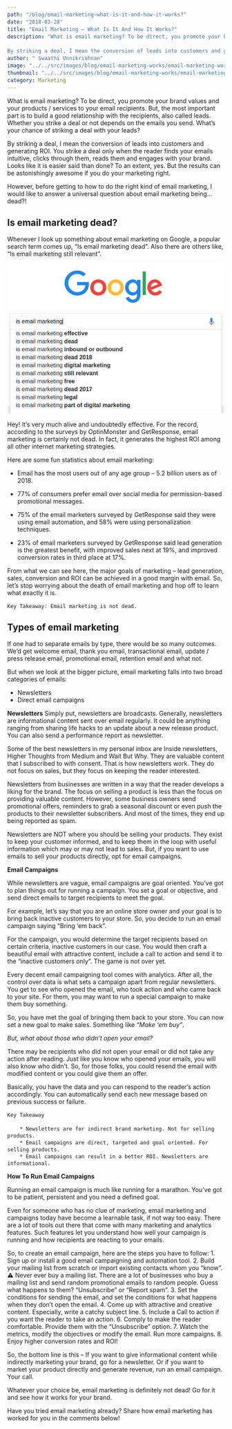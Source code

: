 ```yaml
---
path: "/blog/email-marketing–what-is-it-and-how-it-works?"
date: "2018-03-28"
title: "Email Marketing – What Is It And How It Works?"
description: "What is email marketing? To be direct, you promote your brand values and your products / services to your email recipients. But, the most important part is to build a good relationship with the recipients, also called leads. Whether you strike a deal or not depends on the emails you send. What’s your chance of striking a deal with your leads?

By striking a deal, I mean the conversion of leads into customers and generating ROI. You strike a deal only when the reader finds your emails intuitive, clicks through them, reads them and engages with your brand. Looks like it is easier said than done? To an extent, yes. But the results can be astonishingly awesome if you do your marketing right."
author: " Swaathi Unnikrishnan"
image: "../../src/images/blog/email-marketing-works/email-marketing-works-image1.png"
thumbnail: "../../src/images/blog/email-marketing-works/email-marketing-works-image1.png"
category: Marketing
--- 
```


What is email marketing? To be direct, you promote your brand values and your products / services to your email recipients. But, the most important part is to build a good relationship with the recipients, also called leads. Whether you strike a deal or not depends on the emails you send. What’s your chance of striking a deal with your leads?

By striking a deal, I mean the conversion of leads into customers and generating ROI. You strike a deal only when the reader finds your emails intuitive, clicks through them, reads them and engages with your brand. Looks like it is easier said than done? To an extent, yes. But the results can be astonishingly awesome if you <link-text url="https://www.j2store.org/blog/digital-marketing/email-marketing-do-you-know-that-someone-is-killing-your-emails.html" rel="noopener">do your marketing right.</link-text>


However, before getting to how to do the right kind of email marketing, I would like to answer a universal question about email marketing being… dead?!

## Is email marketing dead?
Whenever I look up something about email marketing on Google, a popular search term comes up, “Is email marketing dead”. Also there are others like, “Is email marketing still relevant”.

![email marketing work](../../src/images/blog/email-marketing-works/email-marketing-works-image1.png)


Hey! It’s very much alive and undoubtedly effective. For the record, according to the surveys by <link-text url="https://optinmonster.com/email-marketing-vs-social-media-performance-2016-2019-statistics/" rel="nofollow noopener">OptinMonster</link-text> and <link-text url="https://support.getresponse.com/uploads/2016/01/The-State-of-Email-Marketing-by-Industry-January-2016.pdf" rel="noopener nofollow">GetResponse</link-text>, email marketing is certainly not dead. In fact, it generates the highest ROI among all other internet marketing strategies.

Here are some fun statistics about email marketing:

* Email has the most users out of any age group – 5.2 billion users as of 2018.
* 77% of consumers prefer email over social media for permission-based promotional messages.
* 75% of the email marketers surveyed by GetResponse said they were using email automation, and 58% were using personalization techniques.

* 23% of email marketers surveyed by GetResponse said lead generation is the greatest benefit, with improved sales next at 19%, and improved conversion rates in third place at 17%.

From what we can see here, the major goals of marketing – lead generation, sales, conversion and ROI can be achieved in a good margin with email. So, let’s stop worrying about the death of email marketing and hop off to learn what exactly it is.

    Key Takeaway: Email marketing is not dead.

## Types of email marketing

If one had to separate emails by type, there would be so many outcomes. We’d get welcome email, thank you email, transactional email, update / press release email, promotional email, retention email and what not.

But when we look at the bigger picture, email marketing falls into two broad categories of emails:
* Newsletters
* Direct email campaigns

 **Newsletters**
Simply put, newsletters are broadcasts. Generally, newsletters are informational content sent over email regularly. It could be anything ranging from sharing life hacks to an update about a new release product. You can also send a performance report as newsletter.

Some of the best newsletters in my personal inbox are Inside newsletters, Higher Thoughts from Medium and Wait But Why. They are valuable content that I subscribed to with consent. That is how newsletters work. They do not focus on sales, but they focus on keeping the reader interested.

Newsletters from businesses are written in a way that the reader develops a liking for the brand. The focus on selling a product is less than the focus on providing valuable content. However, some business owners send promotional offers, reminders to grab a seasonal discount or even push the products to their newsletter subscribers. And most of the times, they end up being reported as spam.

Newsletters are NOT where you should be selling your products. They exist to keep your customer informed, and to keep them in the loop with useful information which may or may not lead to sales. But, if you want to use emails to sell your products directly, opt for email campaigns.

**Email Campaigns**

While newsletters are vague, email campaigns are goal oriented. You’ve got to plan things out for running a campaign. You set a goal or objective, and send direct emails to target recipients to meet the goal.

For example, let’s say that you are an online store owner and your goal is to bring back inactive customers to your store. So, you decide to run an email campaign saying “Bring ‘em back”.

For the campaign, you would determine the target recipients based on certain criteria, inactive customers in our case. You would then craft a beautiful email with attractive content, include a call to action and send it to the “inactive customers only”. The game is not over yet.

Every decent <link-text url="http://campaignrabbit.com/" target="_blank" rel="noopener">email campaigning tool</link-text> comes with analytics. After all, the control over data is what sets a campaign apart from regular newsletters. You get to see who opened the email, who took action and who came back to your site. For them, you may want to run a special campaign to make them buy something.

So, you have met the goal of bringing them back to your store. You can now set a new goal to make sales. Something like *“Make ‘em buy”*.

*But, what about those who didn’t open your email?*

There may be recipients who did not open your email or did not take any action after reading. Just like you know who opened your emails, you will also know who didn’t. So, for those folks, you could resend the email with modified content or you could give them an offer.

Basically, you have the data and you can respond to the reader’s action accordingly. You can automatically send each new message based on previous success or failure.

    Key Takeaway

        * Newsletters are for indirect brand marketing. Not for selling products.
        * Email campaigns are direct, targeted and goal oriented. For selling products.
        * Email campaigns can result in a better ROI. Newsletters are informational.


**How To Run Email Campaigns**

Running an email campaign is much like running for a marathon. You’ve got to be patient, persistent and you need a defined goal.

Even for someone who has no clue of marketing, email marketing and campaigns today have become a learnable task, if not way too easy. There are a lot of tools out there that come with many marketing and analytics features. Such features let you understand how well your campaign is running and how recipients are reacting to your emails.

So, to create an email campaign, here are the steps you have to follow:
        1. Sign up or install a <link-text url="http://campaignrabbit.com/" target="_blank" rel="noopener">good email campaigning and automation tool.</link-text>
        2. Build your mailing list from scratch or import existing contacts whom you “know”.
        ⚠ Never ever buy a mailing list. There are a lot of businesses who buy a mailing list and send random promotional emails to random people. Guess what happens to them? “Unsubscribe” or “Report spam”.
        3. Set the conditions for sending the email, and set the conditions for what happens when they don’t open the email.
        4. Come up with attractive and creative content. Especially, write a catchy subject line.
        5. Include a Call to action if you want the reader to take an action.
        6. Comply to make the reader comfortable. Provide them with the “Unsubscribe” option.
        7. Watch the metrics, modify the objectives or modify the email. Run more campaigns.
        8. Enjoy higher conversion rates and ROI!

So, the bottom line is this – If you want to give informational content while indirectly marketing your brand, go for a newsletter. Or if you want to market your product directly and generate revenue, run an email campaign. Your call.

Whatever your choice be, email marketing is definitely not dead! Go for it and see how it works for your brand.

Have you tried email marketing already? Share how email marketing has worked for you in the comments below!

